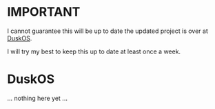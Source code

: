 # IMPORTANT #
I cannot guarantee this will be up to date the updated project is over at [DuskOS](https://bitbucket.org/nerdhubtech/duskos/src/Dev2022/).

I will try my best to keep this up to date at least once a week.

# DuskOS #

... nothing here yet ...
